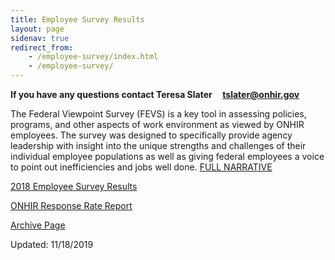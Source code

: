 ```yaml
---
title: Employee Survey Results
layout: page
sidenav: true
redirect_from:
    - /employee-survey/index.html
    - /employee-survey/
---
```


**If you have any questions contact Teresa Slater     [tslater@onhir.gov](mailto:tslater@onhir.gov?subject=Employee%20Survey%20question%20from%20onhir.gov%20link)**

The Federal Viewpoint Survey (FEVS) is a key tool in assessing policies, programs, and other aspects of work environment as viewed by ONHIR employees. The survey was designed to specifically provide agency leadership with insight into the unique strengths and challenges of their individual employee populations as well as giving federal employees a voice to point out inefficiencies and jobs well done. [FULL NARRATIVE]({{site.baseurl}}/FEVS-Narrative.html "Full Narrative")

[2018 Employee Survey Results]({{site.baseurl}}/assets/documents/employee-survey/2019_OPM_FEVS_AES_Office_of_Navajo_and_Hopi_Indian_Relocation.xlsx)

[ONHIR Response Rate Report]({{site.baseurl}}/assets/documents/employee-survey/ONHIR%20Response%20Rate%20Report.pdf)

[Archive Page]({{site.baseurl}}/employee-survey/Archives/Archives.html "Archive Page")

Updated: 11/18/2019
